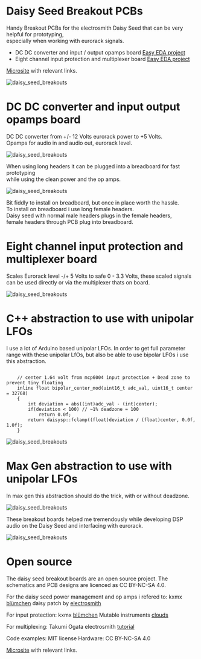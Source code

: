 # **Daisy Seed Breakout PCBs**

Handy Breakout PCBs for the electrosmith Daisy Seed that can be very helpful for prototyping,\
especially when working with eurorack signals.

- DC DC converter and input / output opamps board
  [Easy EDA project](https://oshwlab.com/scape_rob/seed_power_opamps)
- Eight channel input protection and multiplexer board 
  [Easy EDA project](https://oshwlab.com/scape_rob/kxmx_bluemchen_copy)

[Microsite](https://www.robertheel.com/++/daisy-seed-breakout-boards/) with relevant links.
 
 
 ![daisy_seed_breakouts](https://www.robertheel.com/++/wp-content/uploads/2025/09/seed_dcdc_and_muxes.jpg) 
 
  
 # DC DC converter and input output opamps board
DC DC converter from +/- 12 Volts eurorack power to +5 Volts.\
Opamps for audio in and audio out, eurorack level.

 ![daisy_seed_breakouts](https://www.robertheel.com/++/wp-content/uploads/2025/08/seed_dcdc_01.jpg) 

When using long headers it can be plugged into a breadboard for fast prototyping\
while using the clean power and the op amps.

 ![daisy_seed_breakouts](https://www.robertheel.com/++/wp-content/uploads/2025/09/seed_breadboard_01.jpg) 

Bit fiddly to install on breadboard, but once in place worth the hassle.\
To install on breadboard i use long female headers.\
Daisy seed with normal male headers plugs in the female headers,\
female headers through PCB plug into breadboard. 


 
 # Eight channel input protection and multiplexer board 
Scales Eurorack level -/+ 5 Volts to safe 0 - 3.3 Volts, these scaled signals can be used directly
or via the multiplexer thats on board. 


 ![daisy_seed_breakouts](https://www.robertheel.com/++/wp-content/uploads/2025/08/seed_mcp6004_mux_screen_01.jpg) 

 
# C++ abstraction to use with unipolar LFOs

I use a lot of Arduino based unipolar LFOs. In order to get full parameter range with
these unipolar LfOs, but also be able to use bipolar LFOs i use this abstraction.

```

    // center 1.64 volt from mcp6004 input protection + Dead zone to prevent tiny floating
    inline float bipolar_center_mod(uint16_t adc_val, uint16_t center = 32768)
    {
        int deviation = abs((int)adc_val - (int)center);
        if(deviation < 100) // ~1% deadzone = 100
            return 0.0f;
        return daisysp::fclamp((float)deviation / (float)center, 0.0f, 1.0f);
    }
```

 ![daisy_seed_breakouts](https://www.robertheel.com/++/wp-content/uploads/2025/08/seed_muxes_002.jpg) 


# Max Gen abstraction to use with unipolar LFOs

In max gen this abstraction should do the trick, with or without deadzone.

 ![daisy_seed_breakouts](https://www.robertheel.com/++/wp-content/uploads/2025/08/max_gen_unipolar.png) 
 

These breakout boards helped me tremendously while developing DSP audio on the Daisy Seed and interfacing with eurorack. 

 ![daisy_seed_breakouts](https://www.robertheel.com/++/wp-content/uploads/2025/08/seed_dcdc-and-mux.jpg) 


# Open source

The daisy seed breakout boards are an open source project. The schematics and PCB designs are licenced as CC BY-NC-SA 4.0.

For the daisy seed power management and op amps i refered to:
kxmx [blümchen](https://kxmx-bluemchen.recursinging.com/)
daisy patch by [electrosmith](https://daisy.nyc3.cdn.digitaloceanspaces.com/products/patch/ES_Daisy_Patch_Rev8.pdf)

For input protection:
kxmx [blümchen](https://kxmx-bluemchen.recursinging.com/)
Mutable instruments [clouds](https://pichenettes.github.io/mutable-instruments-documentation/modules/clouds/downloads/clouds_v30.pdf) 

For multiplexing:
Takumi Ogata electrosmith [tutorial](https://forum.electro-smith.com/t/cd4051-multiplexer-tutorial-is-here/3481)

Code examples: MIT license
Hardware: CC BY-NC-SA 4.0

[Microsite](https://www.robertheel.com/++/daisy-seed-breakout-boards/) with relevant links.
